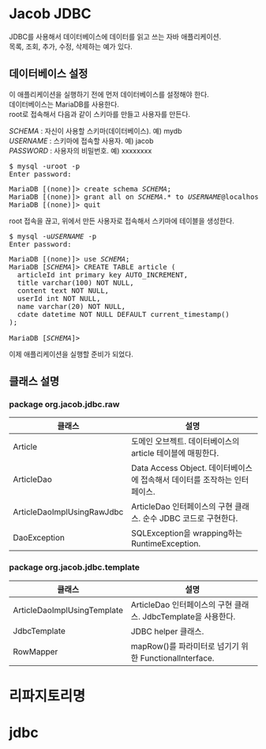 # Jacob JDBC

JDBC를 사용해서 데이터베이스에 데이터를 읽고 쓰는 자바 애플리케이션.\
목록, 조회, 추가, 수정, 삭제하는 예가 있다.

## 데이터베이스 설정

이 애플리케이션을 실행하기 전에 먼저 데이터베이스를 설정해야 한다.\
데이터베이스는 MariaDB를 사용한다.\
root로 접속해서 다음과 같이 스키마를 만들고 사용자를 만든다.

*SCHEMA* : 자신이 사용할 스키마(데이터베이스). 예) mydb\
*USERNAME* : 스키마에 접속할 사용자. 예) jacob\
*PASSWORD* : 사용자의 비밀번호. 예) xxxxxxxx

<pre>
$ mysql -uroot -p
Enter password:
</pre>

<pre>
MariaDB [(none)]> create schema <i>SCHEMA</i>;
MariaDB [(none)]> grant all on <i>SCHEMA</i>.* to <i>USERNAME</i>@localhost identified by '<i>PASSWORD</i>';
MariaDB [(none)]> quit
</pre>

root 접속을 끊고, 위에서 만든 사용자로 접속해서 스키마에 테이블을 생성한다.

<pre>
$ mysql -u<i>USERNAME</i> -p
Enter password:
</pre>

<pre>
MariaDB [(none)]> use <i>SCHEMA</i>;
MariaDB [<i>SCHEMA</i>]> CREATE TABLE article (
  articleId int primary key AUTO_INCREMENT,
  title varchar(100) NOT NULL,
  content text NOT NULL,
  userId int NOT NULL,
  name varchar(20) NOT NULL,
  cdate datetime NOT NULL DEFAULT current_timestamp()
);

MariaDB [<i>SCHEMA</i>]>
</pre>

이제 애플리케이션을 실행할 준비가 되었다.

## 클래스 설명

### package org.jacob.jdbc.raw
|클래스|설명|
|---|---|
|Article|도메인 오브젝트. 데이터베이스의 article 테이블에 매핑한다.|
|ArticleDao|Data Access Object. 데이터베이스에 접속해서 데이터를 조작하는 인터페이스.|
|ArticleDaoImplUsingRawJdbc|ArticleDao 인터페이스의 구현 클래스. 순수 JDBC 코드로 구현한다.|
|DaoException|SQLException을 wrapping하는 RuntimeException.|

### package org.jacob.jdbc.template
|클래스|설명|
|---|---|
|ArticleDaoImplUsingTemplate|ArticleDao 인터페이스의 구현 클래스. JdbcTemplate을 사용한다.|
|JdbcTemplate|JDBC helper 클래스.|
|RowMapper|mapRow()를 파라미터로 넘기기 위한 FunctionalInterface.|
# 리파지토리명
# jdbc
